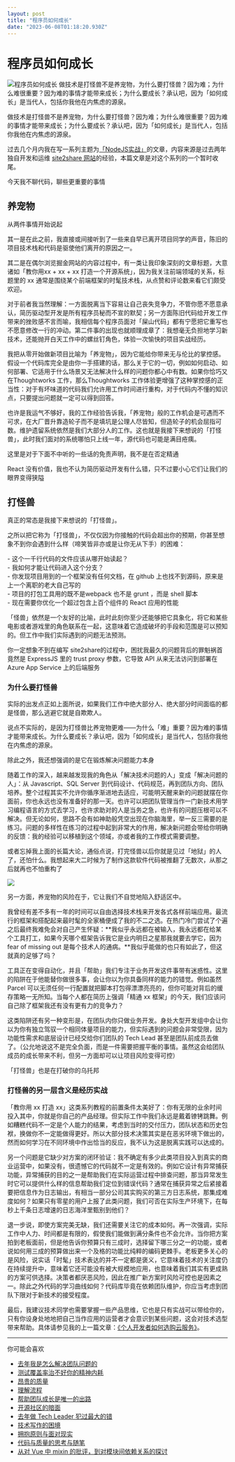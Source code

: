 ```yaml
---
layout: post
title: "程序员如何成长"
date: "2023-06-08T01:18:20.930Z"
---
```

程序员如何成长
=======

![程序员如何成长](https://img2023.cnblogs.com/blog/138155/202306/138155-20230607225705040-1212123798.png) 做技术是打怪兽不是养宠物，为什么要打怪兽？因为难；为什么难很重要？因为难的事情才能带来成长；为什么要成长？承认吧，因为「如何成长」是当代人，包括你我他在内焦虑的源泉。

做技术是打怪兽不是养宠物，为什么要打怪兽？因为难；为什么难很重要？因为难的事情才能带来成长；为什么要成长？承认吧，因为「如何成长」是当代人，包括你我他在内焦虑的源泉。

过去几个月内我在写一系列主题为[「NodeJS实战」](https://www.v2think.com/tag/nodejs/)的文章，内容来源是过去两年独自开发和运维 [site2share 网站](https://site2share.com/login)的经验，本篇文章是对这个系列的一个暂时收尾。

今天我不聊代码，聊些更重要的事情

养宠物
---

从两件事情开始说起

其一是在此之前，我直接或间接听到了一些来自早已离开项目同学的声音，陈旧的项目技术栈和代码是驱使他们离开的原因之一。

其二是在偶尔浏览掘金网站的内容过程中，有一类让我印象深刻的文章标题，大意诸如「教你用xx + xx + xx 打造一个开源系统」，因为我关注前端领域的关系，标题里的 xx 通常是围绕某个前端框架的时髦技术栈，从点赞和评论数来看它们颇受欢迎。

对于前者我当然理解：一方面脱离当下容易让自己丧失竞争力，不管你愿不愿意承认，简历驱动型开发是所有程序员秘而不宣的默契；另一方面陈旧代码给开发工作带来的挫败感不言而喻，我相信每个程序员面对「屎山代码」都有宁愿把它重写也不愿意修改一行的冲动。第二件事的出现也就顺理成章了：我想毫无负担地学习新技术，还能抛开白天工作中的螺丝钉角色，体验一次愉快的项目实战经历。

我把从零开始做新项目比喻为「养宠物」，因为它能给你带来无与伦比的掌控感。假设一个代码库完全是由你一手搭建的话，那么关于它的一切，例如如何启动、如何部署、它适用于什么场景又无法解决什么样的问题你都心中有数。如果你恰巧又在Thoughtworks 工作，那么Thoughtworks 工作体验更增强了这种掌控感的正当性：对于有坏味道的代码我们允许用工作时间进行重构，对于代码内不懂的知识点，只要提出问题就一定可以得到回答。

也许是我运气不够好，我的工作经验告诉我，「养宠物」般的工作机会是可遇而不可求，在大厂晋升靠造轮子而不是填坑是公理人尽皆知，但造轮子的机会屈指可数。维护遗留系统依然是我们大部分人的工作。这也就是我接下来想说的「打怪兽」，此时我们面对的系统哪怕只上线一年，源代码也可能是满目疮痍。

这里是对于下面不中听的一些话的免责声明，我不是在否定精通

React 没有价值，我也不认为简历驱动开发有什么错，只不过要小心它们让我们的眼界变得狭隘

打怪兽
---

真正的常态是我接下来想说的「打怪兽」。

之所以把它称为「打怪兽」，不仅仅因为你接触的代码会超出你的预期，你甚至想象不到你会遇到什么样（啼笑皆非亦或是让你无从下手）的困难：

\- 这个一千行代码的文件应该从哪开始读起？  
\- 我如何才能让代码进入这个分支？  
\- 你发现项目用到的一个框架没有任何文档，在 github 上也找不到源码，原来是上一个离职的老大自己写的  
\- 项目的打包工具用的既不是webpack 也不是 grunt ，而是 shell 脚本  
\- 现在需要你优化一个超过包含上百个组件的 React 应用的性能

「怪兽」依然是一个友好的比喻，此时此刻你至少还能够把它具象化，将它和某些电影或者游戏里的角色联系在一起，这意味着它造成破坏的手段和范围是可以预知的。但工作中我们实际遇到的问题无法预测。

你一定想象不到在编写 site2share的过程中，困扰我最久的问题背后的罪魁祸首竟然是 ExpressJS 里的 trust proxy 参数，它导致 API 从来无法访问到部署在 Azure App Service 上的后端服务

### 为什么要打怪兽

实际的出发点正如上面所说，如果我们工作中绝大部分人、绝大部分时间面临的都是怪兽，那么逃避它就是自欺欺人。

说点不实际的，是因为打怪兽比养宠物更难——为什么「难」重要？因为难的事情才能带来成长。为什么要成长？承认吧，因为「如何成长」是当代人，包括你我他在内焦虑的源泉。

除此之外，我还想强调的是它在锻炼解决问题能力本身

随着工作的深入，越来越发现我的角色从「解决技术问题的人」变成「解决问题的人」：从 Javascript、SQL Server 到代码设计、代码规范，再到团队方向、团队培养。整个过程其实不允许你循序渐进地去适应，可能明天醒来新的问题就摆在你面前，你也永远也没有准备好的那一天。也许可以把团队管理当作一门新技术用学习编程语言的方式去学习，也许求助对的人是当务之急，也许有的问题压根可以不解决。但无论如何，思路不会有如神助般凭空出现在你脑海里，举一反三需要的是练习。问题的多样性在练习的过程中起到非常大的作用，解决新问题会带给你明确的反馈：我的经验可以移植到这个领域，亦或者我的工作模式需要调整。

或者忘掉我上面的长篇大论，通俗点说，打完怪兽以后你就是见过「地狱」的人了，还怕什么。我想起来大二时候为了制作这款软件代码被推翻了无数次，从那之后就再也不怕重构了

![](https://img2023.cnblogs.com/blog/138155/202306/138155-20230607225643732-1378878335.png)

另一方面，养宠物的风险在于，它让我们不自觉地陷入舒适区中。

我曾经有差不多有一年的时间可以自由选择技术栈来开发各式各样前端应用。最流行的框架和搭配起来最时髦的全家桶便成了我的不二之选。在热门冷门尝试了个遍之后最终我难免会对自己产生怀疑：**我似乎永远都在被输入，我永远都在给某个工具打工，如果今天哪个框架告诉我它是业内明日之星那我就要去学它，因为 fear of missing out 是每个技术人的通病。**我似乎能做的也只有如此了，但这就真的足够了吗？

工具正在变得自动化，并且「帮助」我们专注于业务开发这件事带有迷惑性。这里的陷阱在于他能替你做很多事，会让你以为你具备同样的能力的错觉。例如虽然 Parcel 可以无须任何一行配置就把脚本打包得漂漂亮亮的，但你可能对背后的缓存策略一无所知。当每个人都在简历上强调「精通 xx 框架」的今天，我们应该问自己除了框架我还有没有更有力的竞争力？

这类陷阱还有另一种变形是，在团队内你只做业务开发。身处大型开发组中会让你以为你有独立驾驭一个相同体量项目的能力，但实际遇到的问题会非常受限，因为功能性需求和底层设计已经交给你们团队的 Tech Lead 甚至是团队前成员去做了。（公允地说这不是完全负面，而是一件需要把握平衡的事情。虽然这会给团队成员的成长带来不利，但另一方面却可以让项目风险变得可控）

「打怪兽」也是在打破你的乌托邦

### 打怪兽的另一层含义是经历实战

「教你用 xx 打造 xx」这类系列教程的前置条件太美好了：你有无限的业余时间投入其中，你就是你自己的产品经理。但实际工作中我们永远是戴着镣铐跳舞。例如糟糕代码不一定是个人能力的结果，考虑到当时的交付压力，团队状态和历史包袱，换做你不一定能做得更好。所以大部分技术决策其实是在恶劣环境下做出的，然而如何学习在不同环境中作出恰当的反应，我不认为这是脱离实践可以达成的。

另一个问题是它缺少对方案的闭环验证：我不确定有多少此类项目投入到真实的商业运营中，如果没有，很遗憾它的代码就不一定是有效的。例如它设计有异常捕获功能，异常捕获的目的之一是帮助我们在实际运营过程中排查问题，那当异常发生时它可以提供什么样的信息帮助我们定位到错误代码？通常在捕获异常之后紧接着要把信息作为日志输出，有相当一部分公司其实购买的第三方日志系统，那集成难度如何？如果只有零星的用户上报了此类问题，我们可否在实际生产环境下，在每秒上千条日志增速的日志海洋里甄别到他们？

退一步说，即使方案完美无缺，我们还需要关注它的成本如何。再一次强调，实际工作中人力、时间都是有限的，假使我们能做到满分条件也不会允许。当你把方案拍到老板面前，但是他告诉你预算只有三成时，选择留下哪三分之一的功能，或者说如何用三成的预算做出来一个及格的功能比纯粹的编码更棘手。老板更多关心的是风险，说实话「时髦」技术表达的并不一定都是褒义，它意味着技术的关注度仍在持续提升中，意味着它还可能没有被大规模地应用，也意味着我们其实有更成熟的方案可供选择。决策者都厌恶风险，因此在推广新方案时风险可控也是因素之一。除此之外代码的学习曲线如何？代码库毕竟在依赖团队维护，你应当考虑到团队下限对于新技术的接受程度。

最后，我建议技术同学也需要掌握一些产品思维，它也是只有实战可以带给你的，只有你设身处地地把自己当作应用的运营者才会意识到某些问题，这会对技术选型带来帮助。具体请参见我的上一篇文章：[《个人开发者如何选购云服务》](https://www.v2think.com/how-to-pick-up-cloud-service)。

* * *

你可能会喜欢

*   [去年我是怎么解决团队问题的](https://www.v2think.com/how-i-solve-lead-issue)
*   [测试覆盖率治不好你的精神内耗](https://www.v2think.com/test-coverage-rethink)
*   [昂贵的质量](https://www.v2think.com/expensive-software-quality)
*   [理解流程](https://www.v2think.com/understanding-process)
*   [帮助团队成长是唯一的出路](https://www.v2think.com/what-is-leadership)
*   [开源社区的暗面](https://www.v2think.com/darkside-of-the-opensource)
*   [去年做 Tech Leader 犯过最大的错](https://www.v2think.com/tech-leader-mistake)
*   [技术写作的困境](https://www.v2think.com/stuck-in-technical-writing)
*   [拥抱原则与面对现实](https://www.v2think.com/principles-and-facts)
*   [代码与质量的思考与随笔](https://www.v2think.com/think-about-good-code)
*   [从对 Vue 中 mixin 的批评，到对模块间依赖关系的探讨](https://www.v2think.com/vue-mixin-module-dependency)